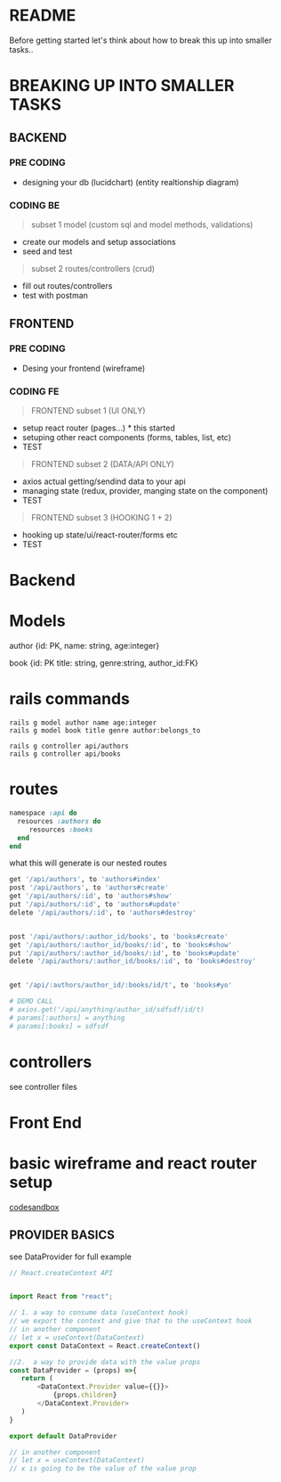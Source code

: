 # README
Before getting started let's think about how to break this up into
smaller tasks..

# BREAKING UP INTO SMALLER TASKS

## BACKEND
  ### PRE CODING
  - designing your db (lucidchart) (entity realtionship diagram)

  ### CODING BE
  > subset 1 model (custom sql and model methods, validations)
  - create our models and setup associations 
  - seed and test

  > subset 2 routes/controllers (crud)
  - fill out routes/controllers
  - test with postman

## FRONTEND

 ### PRE CODING
 - Desing your frontend (wireframe) 

 ### CODING FE
 > FRONTEND subset 1 (UI ONLY)
 - setup react router (pages...) * this started
 - setuping other react components (forms, tables, list, etc)
 - TEST

 > FRONTEND subset 2 (DATA/API ONLY)
 - axios actual getting/sendind data to your api
 - managing state (redux, provider, manging state on the component)
 - TEST

 > FRONTEND subset 3 (HOOKING 1 + 2)
 - hooking up state/ui/react-router/forms etc
 - TEST

# Backend
# Models
author {id: PK, name: string, age:integer}

book {id: PK title: string, genre:string, author_id:FK}

# rails commands

```
rails g model author name age:integer
rails g model book title genre author:belongs_to

rails g controller api/authors
rails g controller api/books
```

# routes
```ruby
namespace :api do
  resources :authors do
     resources :books
  end
end
```
what this will generate is our nested routes

```ruby
get '/api/authors', to 'authors#index'
post '/api/authors', to 'authors#create'
get '/api/authors/:id', to 'authors#show'
put '/api/authors/:id', to 'authors#update'
delete '/api/authors/:id', to 'authors#destroy'


post '/api/authors/:author_id/books', to 'books#create'
get '/api/authors/:author_id/books/:id', to 'books#show'
put '/api/authors/:author_id/books/:id', to 'books#update'
delete '/api/authors/:author_id/books/:id', to 'books#destroy'


get '/api/:authors/author_id/:books/id/t', to 'books#yo'

# DEMO CALL
# axios.get('/api/anything/author_id/sdfsdf/id/t)
# params[:authors] = anything
# params[:books] = sdfsdf
```

# controllers
see controller files



# Front End

 # basic wireframe  and react router setup
 [codesandbox](https://codesandbox.io/s/amazon-router-demo-cbige0)


 ## PROVIDER BASICS
 see DataProvider for full example

 ```js
 // React.createContext API


import React from "react";

// 1. a way to consume data (useContext hook)
// we export the context and give that to the useContext hook
// in another component
// let x = useContext(DataContext)
export const DataContext = React.createContext()

//2.  a way to provide data with the value props
const DataProvider = (props) =>{
    return (
        <DataContext.Provider value={{}}>
            {props.children}
        </DataContext.Provider>
    )
}

export default DataProvider

// in another component
// let x = useContext(DataContext)
// x is going to be the value of the value prop
```
